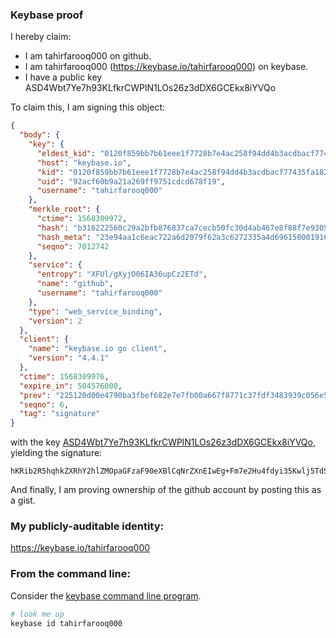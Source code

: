 ### Keybase proof

I hereby claim:

  * I am tahirfarooq000 on github.
  * I am tahirfarooq000 (https://keybase.io/tahirfarooq000) on keybase.
  * I have a public key ASD4Wbt7Ye7h93KLfkrCWPlN1LOs26z3dDX6GCEkx8iYVQo

To claim this, I am signing this object:

```json
{
  "body": {
    "key": {
      "eldest_kid": "0120f859bb7b61eee1f7728b7e4ac258f94dd4b3acdbacf77435fa182124c7c898550a",
      "host": "keybase.io",
      "kid": "0120f859bb7b61eee1f7728b7e4ac258f94dd4b3acdbacf77435fa182124c7c898550a",
      "uid": "92acf60b9a21a269ff9751cdcd678f19",
      "username": "tahirfarooq000"
    },
    "merkle_root": {
      "ctime": 1568309972,
      "hash": "b316222560c29a2bfb876837ca7cecb50fc30d4ab467e8f88f7e9305e3cb6672b1638ebf8f4ddfccce604576a405c584abcdf99197db22def15af1c30ca3bda1",
      "hash_meta": "23e94aa1c6eac722a6d2079f62a3c6272335a4d696150001916517b207164432",
      "seqno": 7012742
    },
    "service": {
      "entropy": "XFUl/gXyjO06IA36upCz2ETd",
      "name": "github",
      "username": "tahirfarooq000"
    },
    "type": "web_service_binding",
    "version": 2
  },
  "client": {
    "name": "keybase.io go client",
    "version": "4.4.1"
  },
  "ctime": 1568309976,
  "expire_in": 504576000,
  "prev": "225120d00e4790ba3fbef682e7e7fb00a667f8771c37fdf3483939c056e555d2",
  "seqno": 6,
  "tag": "signature"
}
```

with the key [ASD4Wbt7Ye7h93KLfkrCWPlN1LOs26z3dDX6GCEkx8iYVQo](https://keybase.io/tahirfarooq000), yielding the signature:

```
hKRib2R5hqhkZXRhY2hlZMOpaGFzaF90eXBlCqNrZXnEIwEg+Fm7e2Hu4fdyi35Kwlj5TdSzrNus93Q1+hghJMfImFUKp3BheWxvYWTESpcCBsQgIlEg0A5HkLo/vvaC5+f7AKZn+HccN/3zSDk5wFblVdLEILhoP3EcsWrGW94EYbslwv/8QG0iyWckJnocDdmmhGNFAgHCo3NpZ8RAjqYyL3m85qxTXBiZqVnaDgZCbY/nOi0MHQy7ruAQ/1y2XYZPbb3n25jhQCaie7uKA0Y0j4oLUtHhLG339AP0DqhzaWdfdHlwZSCkaGFzaIKkdHlwZQildmFsdWXEICakVYHkVeZYkwDIXIJuIh3jhXItXYl0kW+nKBacv/Ouo3RhZ80CAqd2ZXJzaW9uAQ==

```

And finally, I am proving ownership of the github account by posting this as a gist.

### My publicly-auditable identity:

https://keybase.io/tahirfarooq000

### From the command line:

Consider the [keybase command line program](https://keybase.io/download).

```bash
# look me up
keybase id tahirfarooq000
```
